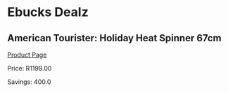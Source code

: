 
# Ebucks Dealz
## American Tourister: Holiday Heat Spinner 67cm
[Product Page](https://www.ebucks.com/web/shop/productSelected.do?prodId=1061574781&catId=365267763)

Price: R1199.00

Savings: 400.0


	